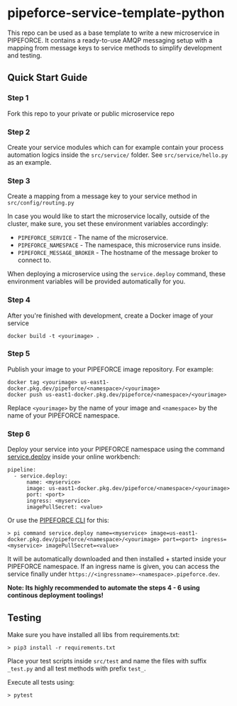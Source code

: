 # pipeforce-service-template-python

This repo can be used as a base template to write a new microservice in PIPEFORCE. It contains a ready-to-use AMQP
messaging setup with a mapping from message keys to service methods to simplify development and testing.

## Quick Start Guide

### Step 1

Fork this repo to your private or public microservice repo

### Step 2

Create your service modules which can for example contain your process automation logics inside the `src/service/`
folder. See `src/service/hello.py` as an example.

### Step 3

Create a mapping from a message key to your service method in `src/config/routing.py`

In case you would like to start the microservice locally, outside of the cluster, make sure, you set these environment
variables accordingly:

- `PIPEFORCE_SERVICE` - The name of the microservice.
- `PIPEFORCE_NAMESPACE` - The namespace, this microservice runs inside.
- `PIPEFORCE_MESSAGE_BROKER` - The hostname of the message broker to connect to.

When deploying a microservice using the `service.deploy` command, these environment variables will be provided
automatically for you.

### Step 4

After you're finished with development, create a Docker image of your service

```docker build -t <yourimage> .```

### Step 5

Publish your image to your PIPEFORCE image repository. For example:

```
docker tag <yourimage> us-east1-docker.pkg.dev/pipeforce/<namespace>/<yourimage>
docker push us-east1-docker.pkg.dev/pipeforce/<namespace>/<yourimage>
```

Replace `<yourimage>` by the name of your image and `<namespace>` by the name of your PIPEFORCE namespace.

### Step 6

Deploy your service into your PIPEFORCE namespace using the
command [service.deploy](https://pipeforce.github.io/docs/api/commands#servicedeploy) inside your online workbench:

``` 
pipeline:  
  - service.deploy:  
      name: <myservice>
      image: us-east1-docker.pkg.dev/pipeforce/<namespace>/<yourimage>
      port: <port>  
      ingress: <myservice>  
      imagePullSecret: <value> 
```

Or use the [PIPEFORCE CLI](https://github.com/logabit/pipeforce-cli) for this:

```
> pi command service.deploy name=<myservice> image=us-east1-docker.pkg.dev/pipeforce/<namespace>/<yourimage> port=<port> ingress=<myservice> imagePullSecret=<value> 
```

It will be automatically downloaded and then installed + started inside your PIPEFORCE namespace. If an ingress name is
given, you can access the service finally under ``https://<ingressname>-<namespace>.pipeforce.dev``.

**Note: Its highly recommended to automate the steps 4 - 6 using continous deployment toolings!**

## Testing

Make sure you have installed all libs from requirements.txt:

```
> pip3 install -r requirements.txt
```

Place your test scripts inside `src/test` and name the files with suffix `_test.py` and all test methods with
prefix `test_`.

Execute all tests using:

```
> pytest
```